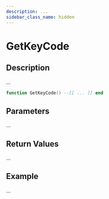 ```yaml
---
description: ...
sidebar_class_name: hidden
---
```


# GetKeyCode

## Description

...

```lua
function GetKeyCode() --[[ ... ]] end
```

## Parameters

...

## Return Values

...

## Example

...

